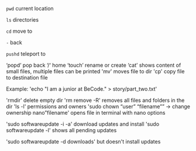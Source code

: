 `pwd` current location

`ls` directories

`cd` move to

`-`  back

`pushd` teleport to

‘popd’ pop back
‘/‘ home
‘touch’ rename or create
‘cat’ shows content of small files, multiple files can be printed
'mv' moves file to dir
'cp' copy file to destination file

Example:
'echo "I am a junior at BeCode." > story/part_two.txt'

'rmdir' delete empty dir
'rm remove -R' removes all files and folders in the dir
'ls -l' permissions and owners
'sudo chown “user” “filename”” -> change ownership
nano”filename' opens file in terminal with nano options

'sudo softwareupdate -i -a' download updates and install
'sudo softwareupdate -l' shows all pending updates

'sudo softwareupdate -d downloads' but doesn't install updates
